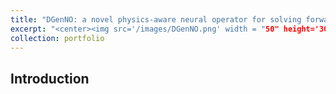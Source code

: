 ```yaml
---
title: "DGenNO: a novel physics-aware neural operator for solving forward and inverse PDE problems based on deep, generative probabilistic modeling"
excerpt: "<center><img src='/images/DGenNO.png' width = "50" height='30'/><br><div style='color:gray'>The DGenNO framework</div></center>"
collection: portfolio
---
```


## Introduction
